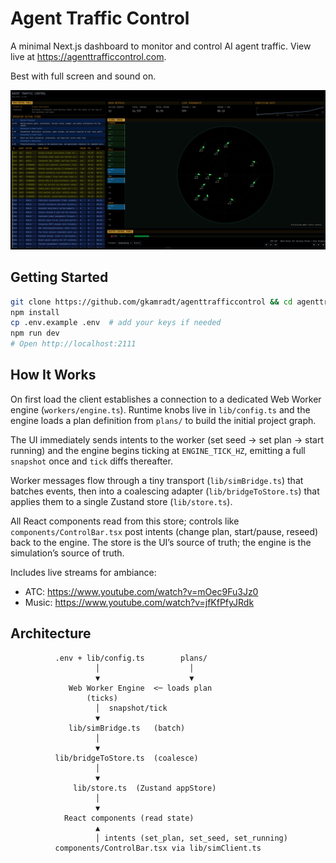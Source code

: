 # Agent Traffic Control

A minimal Next.js dashboard to monitor and control AI agent traffic. View live at https://agenttrafficcontrol.com.

Best with full screen and sound on.

![Agent Traffic Control](homepage.png)

## Getting Started

```bash
git clone https://github.com/gkamradt/agenttrafficcontrol && cd agenttrafficcontrol
npm install
cp .env.example .env  # add your keys if needed
npm run dev
# Open http://localhost:2111
```

## How It Works

On first load the client establishes a connection to a dedicated Web Worker engine (`workers/engine.ts`). Runtime knobs live in `lib/config.ts` and the engine loads a plan definition from `plans/` to build the initial project graph.

The UI immediately sends intents to the worker (set seed → set plan → start running) and the engine begins ticking at `ENGINE_TICK_HZ`, emitting a full `snapshot` once and `tick` diffs thereafter.

Worker messages flow through a tiny transport (`lib/simBridge.ts`) that batches events, then into a coalescing adapter (`lib/bridgeToStore.ts`) that applies them to a single Zustand store (`lib/store.ts`).

All React components read from this store; controls like `components/ControlBar.tsx` post intents (change plan, start/pause, reseed) back to the engine. The store is the UI’s source of truth; the engine is the simulation’s source of truth.

Includes live streams for ambiance:

- ATC: https://www.youtube.com/watch?v=mOec9Fu3Jz0
- Music: https://www.youtube.com/watch?v=jfKfPfyJRdk

## Architecture

```
          .env + lib/config.ts        plans/
                   │                    │
                   ▼                    ▼
             Web Worker Engine  <─ loads plan
                 (ticks)
                   │  snapshot/tick
                   ▼
             lib/simBridge.ts   (batch)
                   │
                   ▼
          lib/bridgeToStore.ts  (coalesce)
                   │
                   ▼
              lib/store.ts  (Zustand appStore)
                   │
                   ▼
            React components (read state)
                   ▲
                   │ intents (set_plan, set_seed, set_running)
          components/ControlBar.tsx via lib/simClient.ts
```
